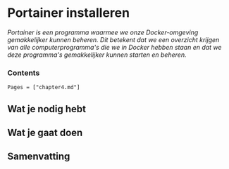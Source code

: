 # Portainer installeren

*Portainer is een programma waarmee we onze Docker-omgeving gemakkelijker kunnen beheren. Dit betekent dat we een overzicht krijgen van alle computerprogramma's die we in Docker hebben staan en dat we deze programma's gemakkelijker kunnen starten en beheren.*

### Contents

```@contents
Pages = ["chapter4.md"]
```

## Wat je nodig hebt


## Wat je gaat doen


## Samenvatting

